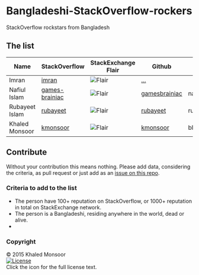 # Bangladeshi-StackOverflow-rockers
StackOverflow rockstars from Bangladesh

## The list
|      Name      |                       StackOverflow                       |                     StackExchange Flair                       |                      Github               |          personal site       |    contact     |
|----------------|-----------------------------------------------------------|---------------------------------------------------------------|-------------------------------------------|------------------------------|----------------|
| Imran          | [imran](http://stackoverflow.com/users/1897/)             | ![Flair](http://stackexchange.com/users/flair/1422.png)       | [...](github.com/)                        |                              | email          |
| Nafiul Islam   | [games-brainiac](http://stackoverflow.com/users/1624921/) | ![Flair](http://stackexchange.com/users/flair/1782592.png)    | [gamesbrainiac](github.com/gamesbrainiac) | nafiulis.me                  | email          |
| Rubayeet Islam | [rubayeet](http://stackoverflow.com/users/94250/)         | ![Flair](http://stackexchange.com/users/flair/33625.png)      | [rubayeet](github.com/rubayeet)           | rubayeet.wordpress.com       | email          |
| Khaled Monsoor | [kmonsoor](http://stackoverflow.com/users/617185/)        | ![Flair](http://stackexchange.com/users/flair/306439.png)     | [kmonsoor](github.com/kmonsoor/)          | blog.kmonsoor.com            | k@kmonsoor.com |



## Contribute
Without your contribution this means nothing. Please add data, considering the criteria, as pull request or just add as an [issue on this repo](https://github.com/kmonsoor/Bangladeshi-StackOverflow-rockers/issues/new).

  
### Criteria to add to the list
 * The person have 100+ reputation on StackOverflow, or 1000+ reputation in total on StackExchange network.
 * The person is a Bangladeshi, residing anywhere in the world, dead or alive.
 * 
 
### Copyright

© 2015   Khaled Monsoor    
[![License](https://img.shields.io/badge/license-MIT-blue.svg)](http://kmonsoor.mit-license.org/)  
Click the icon for the full license text.
